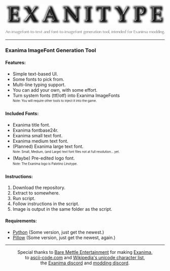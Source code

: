 <p align="center"><img src="https://github.com/YewYew/Exanitype/blob/main/samples/exanitype_title.png"/></p>
<p align="center"><img src="https://github.com/YewYew/Exanitype/blob/main/samples/exanitype_subtitle.png"/></p>
<hr>
<h3>Exanima ImageFont Generation Tool</h3>
<h4>Features:</h4>
<ul>
  <li>Simple text-based UI.</li>
  <li>Some fonts to pick from.</li>
  <li>Multi-line typing support.</li>
  <li>You can add your own, with some effort.</li>
  <li>Turn system fonts (ttf/otf) into Exanima ImageFonts</li>
  <sub><sup>Note: You will require other tools to inject it into the game.</sup></sub>
</ul>
<h4>Included Fonts:</h4>
<ul>
  <li>Exanima title font.</li>
  <li>Exanima fontbase24r.</li>
  <li>Exanima small text font.</li>
  <li>Exanima medium text font.</li>
  <li>(Planned) Exanima large text font.</li>
  <sub><sup>Note: Small, Medium, (and Large) text font files not at full resolution... yet.</sup></sub>
  <li>(Maybe) Pre-edited logo font.</li>
  <sub><sup>Note: The Exanima logo is Palotino Linotype.</sup></sub>
</ul>
<h4>Instructions:</h4>
<ol>
  <li>Download the repository.</li>
  <li>Extract to somewhere.</li>
  <li>Run script.</li>
  <li>Follow instructions in the script.</li>
  <li>Image is output in the same folder as the script.</li>
</ol>
<h4>Requirements:</h4>
<ul>
  <li><a href="https://www.python.org/">Python</a> (Some version, just get the newest.)</li>
  <li><a href="https://pypi.org/project/Pillow/">Pillow</a> (Some version, just get the newest, again.)</li>
</ul>
<hr>
<p align="center">
Special thanks to <a href="https://www.baremettle.com/">Bare Mettle Entertainment</a> for making <a href="https://store.steampowered.com/app/362490/Exanima/">Exanima</a>,<br>
to <a href=https://www.ascii-code.com/>ascii-code.com</a> and <a href=https://en.wikipedia.org/wiki/List_of_Unicode_characters>Wikipedia's unicode character list</a>,<br>
the <a href="https://discord.gg/urAMNZBVMz">Exanima discord</a> and <a href="https://discord.gg/DVwrg2Vpqc">modding discord</a>.<br>
</p>

